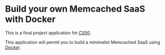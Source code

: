 # Build your own Memcached SaaS with Docker

This is a final project application fot [*CS50*](https://www.edx.org/courses/HarvardX/CS50x/2012/about).

This application will permit you to build a minimalist Memcached SaaS using [*Docker*](http://www.docker.io).